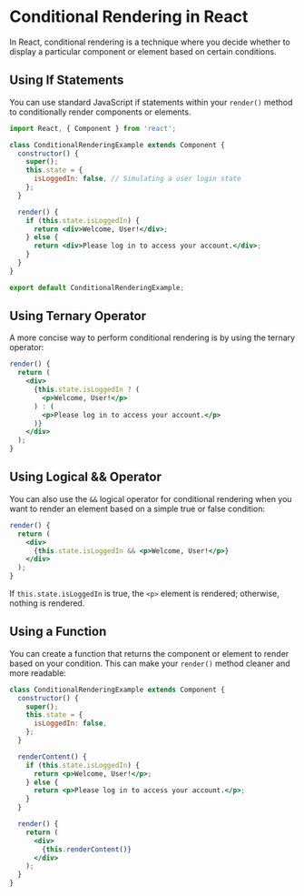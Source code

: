
# Conditional Rendering in React

In React, conditional rendering is a technique where you decide whether to display a particular component or element based on certain conditions.

## Using If Statements

You can use standard JavaScript if statements within your `render()` method to conditionally render components or elements.

```jsx
import React, { Component } from 'react';

class ConditionalRenderingExample extends Component {
  constructor() {
    super();
    this.state = {
      isLoggedIn: false, // Simulating a user login state
    };
  }

  render() {
    if (this.state.isLoggedIn) {
      return <div>Welcome, User!</div>;
    } else {
      return <div>Please log in to access your account.</div>;
    }
  }
}

export default ConditionalRenderingExample;
```

## Using Ternary Operator

A more concise way to perform conditional rendering is by using the ternary operator:

```jsx
render() {
  return (
    <div>
      {this.state.isLoggedIn ? (
        <p>Welcome, User!</p>
      ) : (
        <p>Please log in to access your account.</p>
      )}
    </div>
  );
}
```

## Using Logical && Operator

You can also use the `&&` logical operator for conditional rendering when you want to render an element based on a simple true or false condition:

```jsx
render() {
  return (
    <div>
      {this.state.isLoggedIn && <p>Welcome, User!</p>}
    </div>
  );
}
```

If `this.state.isLoggedIn` is true, the `<p>` element is rendered; otherwise, nothing is rendered.

## Using a Function

You can create a function that returns the component or element to render based on your condition. This can make your `render()` method cleaner and more readable:

```jsx
class ConditionalRenderingExample extends Component {
  constructor() {
    super();
    this.state = {
      isLoggedIn: false,
    };
  }

  renderContent() {
    if (this.state.isLoggedIn) {
      return <p>Welcome, User!</p>;
    } else {
      return <p>Please log in to access your account.</p>;
    }
  }

  render() {
    return (
      <div>
        {this.renderContent()}
      </div>
    );
  }
}
```

